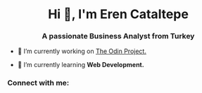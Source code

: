 <h1 align="center">Hi 👋, I'm Eren Cataltepe</h1>
<h3 align="center">A passionate Business Analyst from Turkey</h3>

- 🔭 I’m currently working on [The Odin Project.](https://www.theodinproject.com/)

- 🌱 I’m currently learning **Web Development.**

<h3 align="left">Connect with me:</h3>
<p align="left">
</p>
